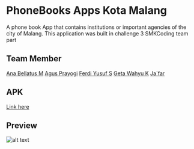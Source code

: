 # PhoneBooks Apps Kota Malang
A phone book App that contains institutions or important agencies of the city of Malang. This application was built in challenge 3 SMKCoding team part

## Team Member
[Ana Bellatus M](https://github.com/anabellatus)
[Agus Prayogi](https://github.com/agusprayogi02)
[Ferdi Yusuf S](https://github.com/ferdiys)
[Geta Wahyu K](https://github.com/agusprayogi02)
[Ja`far]()

## APK
[Link here](https://drive.google.com/file/d/1ROa-n5hMGrORNqWaEe63TnEYCpeq_-Tf/view?usp=sharing)

## Preview
![alt text](https://raw.githubusercontent.com/iffakhry/PhoneBooks/master/Preview/Phonebooks.png)
